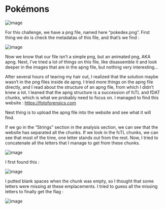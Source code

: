 # Pokémons

![image](https://user-images.githubusercontent.com/96259302/163978275-45e12caa-add1-45b6-a7c8-802514b1a3fa.png)

For this challenge, we have a png file, named here “pokedex.png”.
First thing we do is check the metadatas of this file, and that’s we find :

![image](https://user-images.githubusercontent.com/96259302/163978444-51532e8a-f5ff-44f7-80f2-d49ed3a49489.png)


Now we know that our file isn’t a simple png, but an animated png, AKA apng. Next, I’ve tried a lot of things on this file, like disassemble it and look deeper in the images that are in the apng file, but nothing very interesting...

After several hours of tearing my hair out, I realized that the solution maybe wasn’t in the png files inside de apng. I tried more things on the apng file directly, and I read about the structure of an apng file, from which I didn’t knew a lot.
I leaned that the apng structure is a succession of fcTL and fDAT chunks, which is what we probably need to focus on. I managed to find this website : https://fotoforensics.com
 
Next thing is to upload the apng file into the website and see what it will find.

If we go in the “Strings” section in the analysis section, we can see that the website has separated all the chunks. If we look in the fcTL chunks, we can see that most of the time, one letter stands out from the rest. Now, I tried to concatenate all the letters that I manage to get from these chunks.

![image](https://user-images.githubusercontent.com/96259302/163978714-9919d4a9-3ef4-480a-a968-8e372d292ead.png)

I first found this :

![image](https://user-images.githubusercontent.com/96259302/163978750-1128399f-2c90-4de9-baf8-b1addfa1e93f.png)

I putted blank spaces when the chunk was empty, so I thought that some letters were missing at these emplacements. I tried to guess all the missing letters to finally get the flag :

![image](https://user-images.githubusercontent.com/96259302/163978793-d9936afa-0101-4981-9088-c107dfdccf6c.png)
